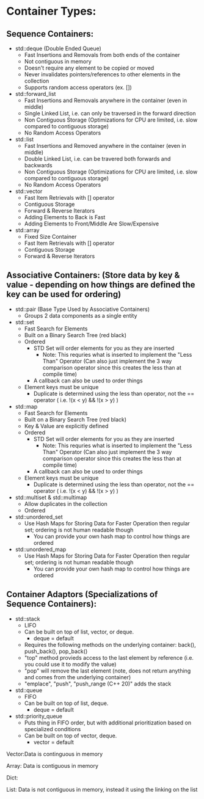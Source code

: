 # Container Types:

## Sequence Containers:
- std::deque  (Double Ended Queue)
    - Fast Insertions and Removals from both ends of the container
    - Not contiguous in memory
    - Doesn't require any element to be copied or moved
    - Never invalidates pointers/references to other elements in the collection
    - Supports random access operators (ex. [])
- std::forward_list
    - Fast Insertions and Removals anywhere in the container (even in middle)
    - Single Linked List, i.e. can only be traversed in the forward direction
    - Non Contiguous Storage (Optimizations for CPU are limited, i.e. slow compared to contiguous storage)
    - No Random Access Operators
- std::list
    - Fast Insertions and Removed anywhere in the container (even in middle)
    - Double Linked List, i.e. can be travered both forwards and backwards
    - Non Contiguous Storage (Optimizations for CPU are limited, i.e. slow compared to contiguous storage)
    - No Random Access Operators
- std::vector
    - Fast Item Retrievals with [] operator
    - Contiguous Storage
    - Forward & Reverse Iterators
    - Adding Elements to Back is Fast
    - Adding Elements to Front/Middle Are Slow/Expensive
- std::array
    - Fixed Size Container
    - Fast Item Retrievals with [] operator
    - Contiguous Storage
    - Forward & Reverse Iterators

## Associative Containers: (Store data by key & value - depending on how things are defined the key can be used for ordering)
- std::pair (Base Type Used by Associative Containers)
    - Groups 2 data components as a single entity
- std::set
    - Fast Search for Elements
    - Built on a Binary Search Tree (red black)
    - Ordered
        - STD Set will order elements for you as they are inserted
            - Note: This requries what is inserted to implement the "Less Than" Operator (Can also just implement the 3 way comparison operator since this creates the less than at compile time)
        - A callback can also be used to order things
    - Element keys must be unique
        - Duplicate is determined using the less than operator, not the == operator ( i.e. !(x < y) && !(x > y) )
- std::map
    - Fast Search for Elements
    - Built on a Binary Search Tree (red black)
    - Key & Value are explicitly defined
    - Ordered
        - STD Set will order elements for you as they are inserted
            - Note: This requries what is inserted to implement the "Less Than" Operator (Can also just implement the 3 way comparison operator since this creates the less than at compile time)
        - A callback can also be used to order things
    - Element keys must be unique
        - Duplicate is determined using the less than operator, not the == operator ( i.e. !(x < y) && !(x > y) )
- std::multiset & std::multimap
    - Allow duplicates in the collection
    - Ordered
- std::unordered_set
    - Use Hash Maps for Storing Data for Faster Operation then regular set; ordering is not human readable though
        - You can provide your own hash map to control how things are ordered
- std::unordered_map
    - Use Hash Maps for Storing Data for Faster Operation then regular set; ordering is not human readable though
        - You can provide your own hash map to control how things are ordered

## Container Adaptors (Specializations of Sequence Containers):
- std::stack
    - LIFO
    - Can be built on top of list, vector, or deque.
        - deque = default
    - Requires the following methods on the underlying container: back(), push_back(), pop_back()
    - "top" method provieds access to the last element by reference (i.e. you could use it to modify the value)
    - "pop" will remove the last element (note, does not return anything and comes from the underlying container)
    - "emplace", "push", "push_range (C++ 20)" adds the stack
- std::queue
    - FIFO
    - Can be built on top of list, deque.
        - deque = default
- std::priority_queue
    - Puts thing in FIFO order, but with additional prioritization based on specialized conditions
    - Can be built on top of vector, deque.
        - vector = default


Vector:Data is continguous in memory

Array: Data is contiguous in memory

Dict:

List: Data is not contiguous in memory, instead it using the linking on the list
